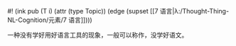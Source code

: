 #! (ink pub (T i) (attr (type Topic)) (edge (supset [[7 语言|λ:/Thought-Thing-NL-Cognition/元素/7 语言]])))

一种没有学好用好语言工具的现象，一般可以称作，没学好语文。